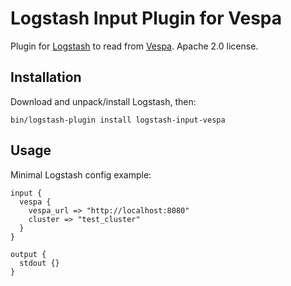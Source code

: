 # Logstash Input Plugin for Vespa

Plugin for [Logstash](https://github.com/elastic/logstash) to read from [Vespa](https://vespa.ai). Apache 2.0 license.

## Installation

Download and unpack/install Logstash, then:
```
bin/logstash-plugin install logstash-input-vespa
```

## Usage

Minimal Logstash config example:
```
input {
  vespa {
    vespa_url => "http://localhost:8080"
    cluster => "test_cluster"
  }
}

output {
  stdout {}
}
```